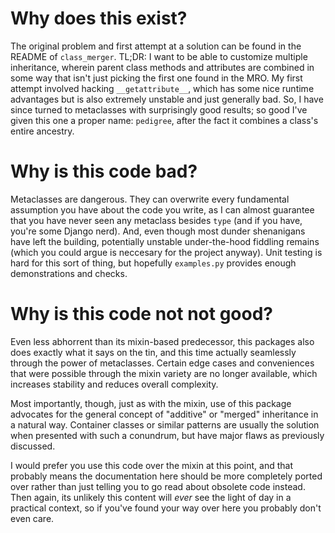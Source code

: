 # Why does this exist?

The original problem and first attempt at a solution can be found in the README of `class_merger`. TL;DR: I want to be able to customize multiple inheritance, wherein parent class methods and attributes are combined in some way that isn't just picking the first one found in the MRO. My first attempt involved hacking `__getattribute__`, which has some nice runtime advantages but is also extremely unstable and just generally bad. So, I have since turned to metaclasses with surprisingly good results; so good I've given this one a proper name: `pedigree`, after the fact it combines a class's entire ancestry.

# Why is this code bad?

Metaclasses are dangerous. They can overwrite every fundamental assumption you have about the code you write, as I can almost guarantee that you have never seen any metaclass besides `type` (and if you have, you're some Django nerd). And, even though most dunder shenanigans have left the building, potentially unstable under-the-hood fiddling remains (which you could argue is neccesary for the project anyway). Unit testing is hard for this sort of thing, but hopefully `examples.py` provides enough demonstrations and checks.

# Why is this code not not good?

Even less abhorrent than its mixin-based predecessor, this packages also does exactly what it says on the tin, and this time actually seamlessly through the power of metaclasses. Certain edge cases and conveniences that were possible through the mixin variety are no longer available, which increases stability and reduces overall complexity.

Most importantly, though, just as with the mixin, use of this package advocates for the general concept of "additive" or "merged" inheritance in a natural way. Container classes or similar patterns are usually the solution when presented with such a conundrum, but have major flaws as previously discussed.

I would prefer you use this code over the mixin at this point, and that probably means the documentation here should be more completely ported over rather than just telling you to go read about obsolete code instead. Then again, its unlikely this content will *ever* see the light of day in a practical context, so if you've found your way over here you probably don't even care.

